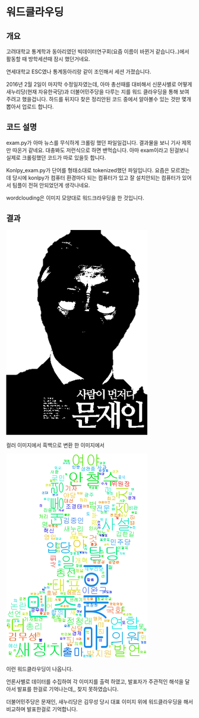 # 워드클라우딩
## 개요
고려대학교 통계학과 동아리였던 빅데이터연구회(요즘 이름이 바뀐거 같습니다..)에서 활동할 때 방학세션때 잠시 했던거네요.

연세대학교 ESC였나 통계동아리랑 같이 조인해서 세션 가졌습니다.

2016년 2월 2일이 마지막 수정일자였는데, 아마 총선때를 대비해서 신문사별로 어떻게 새누리당(현재 자유한국당)과 더불어민주당을 다루는 지를 워드 클라우딩을 통해 보여주려고 했을겁니다.
하드를 뒤지다 찾은 정리안된 코드 중에서 알아볼수 있는 것만 몇개 뽑아서 업로드 합니다.

## 코드 설명
exam.py가 아마 뉴스를 무식하게 크롤링 했던 파일일겁니다. 결과물을 보니 기사 제목만 따온거 같네요.
대충봐도 저런식으로 하면 밴먹습니다. 아마 exam이라고 된걸보니 실제로 크롤링했던 코드가 따로 있을듯 합니다.

Konlpy_exam.py가 단어를 형태소대로 tokenized했던 파일입니다. 요즘은 모르겠는데 당시에 konlpy가 컴퓨터 환경마다 되는 컴퓨터가 있고 잘 설치안되는 컴퓨터가 있어서 팀플이 전혀 안되었던게 생각나네요.

wordclouding은 이미지 모양대로 워드크라우딩을 한 것입니다.



## 결과

![moon](img_example/moon.png)

컬러 이미지에서 흑백으로 변환 한 이미지에서

![2](img_example/2.png)

이런 워드클라우딩이 나옵니다.

언론사별로 데이터를 수집하여 각 이미지를 출력 하였고, 발표자가 주관적인 해석을 달아서 발표를 한걸로 기억나는데,, 찾지 못하였습니다.

더불어민주당은 문재인, 새누리당은 김무성 당시 대표 이미지 위에 워드클라우딩을 해서 비교하며 발표한걸로 기억합니다.